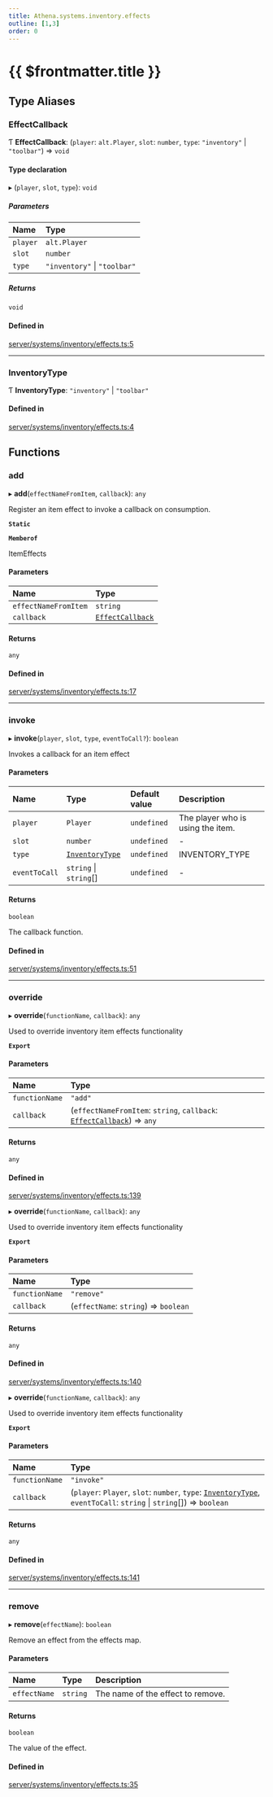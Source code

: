 ```yaml
---
title: Athena.systems.inventory.effects
outline: [1,3]
order: 0
---
```


# {{ $frontmatter.title }}


## Type Aliases

### EffectCallback

Ƭ **EffectCallback**: (`player`: `alt.Player`, `slot`: `number`, `type`: ``"inventory"`` \| ``"toolbar"``) => `void`

#### Type declaration

▸ (`player`, `slot`, `type`): `void`

##### Parameters

| Name | Type |
| :------ | :------ |
| `player` | `alt.Player` |
| `slot` | `number` |
| `type` | ``"inventory"`` \| ``"toolbar"`` |

##### Returns

`void`

#### Defined in

[server/systems/inventory/effects.ts:5](https://github.com/Stuyk/altv-athena/blob/9c488f0/src/core/server/systems/inventory/effects.ts#L5)

___

### InventoryType

Ƭ **InventoryType**: ``"inventory"`` \| ``"toolbar"``

#### Defined in

[server/systems/inventory/effects.ts:4](https://github.com/Stuyk/altv-athena/blob/9c488f0/src/core/server/systems/inventory/effects.ts#L4)

## Functions

### add

▸ **add**(`effectNameFromItem`, `callback`): `any`

Register an item effect to invoke a callback on consumption.

**`Static`**

**`Memberof`**

ItemEffects

#### Parameters

| Name | Type |
| :------ | :------ |
| `effectNameFromItem` | `string` |
| `callback` | [`EffectCallback`](server_systems_inventory_effects.md#EffectCallback) |

#### Returns

`any`

#### Defined in

[server/systems/inventory/effects.ts:17](https://github.com/Stuyk/altv-athena/blob/9c488f0/src/core/server/systems/inventory/effects.ts#L17)

___

### invoke

▸ **invoke**(`player`, `slot`, `type`, `eventToCall?`): `boolean`

Invokes a callback for an item effect

#### Parameters

| Name | Type | Default value | Description |
| :------ | :------ | :------ | :------ |
| `player` | `Player` | `undefined` | The player who is using the item. |
| `slot` | `number` | `undefined` | - |
| `type` | [`InventoryType`](server_systems_inventory_effects.md#InventoryType) | `undefined` | INVENTORY_TYPE |
| `eventToCall` | `string` \| `string`[] | `undefined` | - |

#### Returns

`boolean`

The callback function.

#### Defined in

[server/systems/inventory/effects.ts:51](https://github.com/Stuyk/altv-athena/blob/9c488f0/src/core/server/systems/inventory/effects.ts#L51)

___

### override

▸ **override**(`functionName`, `callback`): `any`

Used to override inventory item effects functionality

**`Export`**

#### Parameters

| Name | Type |
| :------ | :------ |
| `functionName` | ``"add"`` |
| `callback` | (`effectNameFromItem`: `string`, `callback`: [`EffectCallback`](server_systems_inventory_effects.md#EffectCallback)) => `any` |

#### Returns

`any`

#### Defined in

[server/systems/inventory/effects.ts:139](https://github.com/Stuyk/altv-athena/blob/9c488f0/src/core/server/systems/inventory/effects.ts#L139)

▸ **override**(`functionName`, `callback`): `any`

Used to override inventory item effects functionality

**`Export`**

#### Parameters

| Name | Type |
| :------ | :------ |
| `functionName` | ``"remove"`` |
| `callback` | (`effectName`: `string`) => `boolean` |

#### Returns

`any`

#### Defined in

[server/systems/inventory/effects.ts:140](https://github.com/Stuyk/altv-athena/blob/9c488f0/src/core/server/systems/inventory/effects.ts#L140)

▸ **override**(`functionName`, `callback`): `any`

Used to override inventory item effects functionality

**`Export`**

#### Parameters

| Name | Type |
| :------ | :------ |
| `functionName` | ``"invoke"`` |
| `callback` | (`player`: `Player`, `slot`: `number`, `type`: [`InventoryType`](server_systems_inventory_effects.md#InventoryType), `eventToCall`: `string` \| `string`[]) => `boolean` |

#### Returns

`any`

#### Defined in

[server/systems/inventory/effects.ts:141](https://github.com/Stuyk/altv-athena/blob/9c488f0/src/core/server/systems/inventory/effects.ts#L141)

___

### remove

▸ **remove**(`effectName`): `boolean`

Remove an effect from the effects map.

#### Parameters

| Name | Type | Description |
| :------ | :------ | :------ |
| `effectName` | `string` | The name of the effect to remove. |

#### Returns

`boolean`

The value of the effect.

#### Defined in

[server/systems/inventory/effects.ts:35](https://github.com/Stuyk/altv-athena/blob/9c488f0/src/core/server/systems/inventory/effects.ts#L35)
